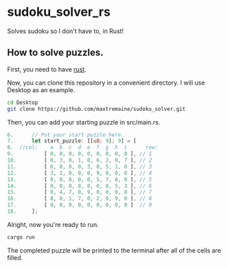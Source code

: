 # sudoku_solver_rs

Solves sudoku so I don't have to, in Rust!

## How to solve puzzles.

First, you need to have [rust](https://www.rust-lang.org/).

Now, you can clone this repository in a convenient directory. I will use Desktop as an example.

```sh
cd Desktop
git clone https://github.com/maxtremaine/sudoku_solver.git
```

Then, you can add your starting puzzle in src/main.rs.

```rs
6.      // Put your start puzzle here.
7.      let start_puzzle: [[u8; 9]; 9] = [
8.  //col:    a  b  c  d  e  f  g  h  i      row:
9.          [ 0, 0, 0, 0, 0, 0, 0, 0, 0 ], // 1
10.         [ 0, 3, 0, 1, 0, 6, 2, 0, 7 ], // 2
11.         [ 6, 0, 0, 0, 3, 0, 5, 1, 0 ], // 3
12.         [ 3, 2, 0, 0, 0, 9, 0, 0, 0 ], // 4
13.         [ 0, 0, 8, 0, 0, 5, 7, 0, 0 ], // 5
14.         [ 0, 0, 0, 8, 0, 0, 0, 5, 3 ], // 6
15.         [ 0, 4, 7, 0, 9, 0, 0, 0, 8 ], // 7
16.         [ 8, 0, 1, 7, 0, 2, 0, 9, 0 ], // 8
17.         [ 0, 0, 0, 0, 0, 0, 0, 0, 0 ]  // 9
18.     ];
```

Alright, now you're ready to run.

```sh
cargo run
```

The completed puzzle will be printed to the terminal after all of the cells are filled.
